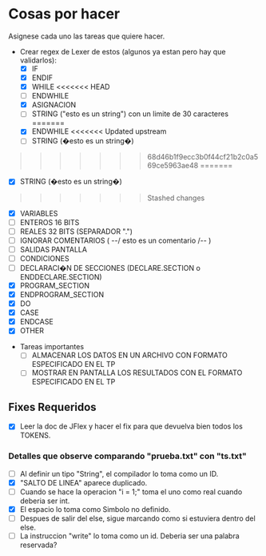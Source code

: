 # Cosas por hacer

Asignese cada uno las tareas que quiere hacer.

- Crear regex de Lexer de estos (algunos ya estan pero hay que validarlos):
  - [X] IF
  - [X] ENDIF
  - [X] WHILE
<<<<<<< HEAD
  - [ ] ENDWHILE
  - [X] ASIGNACION
  - [ ] STRING ("esto es un string") con un limite de 30 caracteres 
=======
  - [X] ENDWHILE
<<<<<<< Updated upstream
  - [ ] STRING (�esto es un string�)
>>>>>>> 68d46b1f9ecc3b0f44cf21b2c0a569ce5963ae48
=======
  - [X] STRING (�esto es un string�)
>>>>>>> Stashed changes
  - [X] VARIABLES
  - [ ] ENTEROS 16 BITS
  - [ ] REALES 32 BITS (SEPARADOR ".")
  - [ ] IGNORAR COMENTARIOS ( --/ esto es un comentario /-- )
  - [ ] SALIDAS PANTALLA
  - [ ] CONDICIONES
  - [ ] DECLARACI�N DE SECCIONES (DECLARE.SECTION o ENDDECLARE.SECTION)
  - [X] PROGRAM_SECTION
  - [X] ENDPROGRAM_SECTION
  - [X] DO
  - [X] CASE
  - [X] ENDCASE
  - [X] OTHER
- Tareas importantes
  - [ ] ALMACENAR LOS DATOS EN UN ARCHIVO CON FORMATO ESPECIFICADO EN EL TP
  - [ ] MOSTRAR EN PANTALLA LOS RESULTADOS CON EL FORMATO ESPECIFICADO EN EL TP

## Fixes Requeridos

- [X] Leer la doc de JFlex y hacer el fix para que devuelva bien todos los TOKENS.

### Detalles que observe comparando "prueba.txt" con "ts.txt"

- [ ] Al definir un tipo "String", el compilador lo toma como un ID.
- [X] "SALTO DE LINEA" aparece duplicado.
- [ ] Cuando se hace la operacion "i = 1;" toma el uno como real cuando deberia ser int.
- [X] El espacio lo toma como Simbolo no definido.
- [ ] Despues de salir del else, sigue marcando como si estuviera dentro del else.
- [ ] La instruccion "write" lo toma como un id. Deberia ser una palabra reservada?